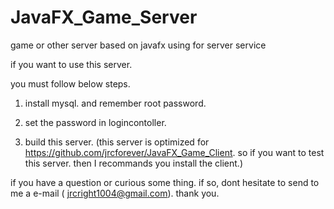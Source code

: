 # JavaFX_Game_Server
game or other server based on javafx using for server service

if you want to use this server.

you must follow below steps.

1. install mysql. and remember root password.

2. set the password in logincontoller.

3. build this server. (this server is optimized for https://github.com/jrcforever/JavaFX_Game_Client. so if you want to test this server. then I recommands you install the client.)

if you have a question or curious some thing. if so, dont hesitate to send to me a e-mail ( jrcright1004@gmail.com). thank you.
